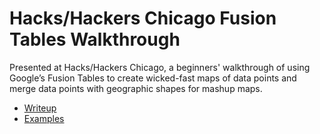 # Hacks/Hackers Chicago Fusion Tables Walkthrough

Presented at Hacks/Hackers Chicago, a beginners' walkthrough of using Google’s Fusion Tables to create wicked-fast maps of data points and merge data points with geographic shapes for mashup maps.

- [Writeup](http://www.chrislkeller.com/beginners-walkthrough-of-google-fusion-tables)
- [Examples](http://projects.chrislkeller.com/demos/ft-walkthrough)